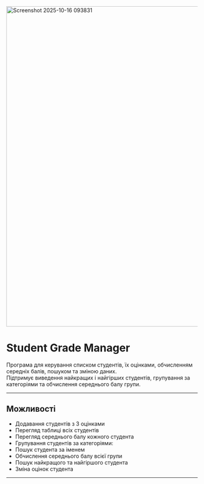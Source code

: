 <img width="1569" height="843" alt="Screenshot 2025-10-16 093831" src="https://github.com/user-attachments/assets/0a3fce3c-0214-44a0-8606-b9fc54128f85" />

# Student Grade Manager

Програма для керування списком студентів, їх оцінками, обчисленням середніх балів, пошуком та зміною даних.  
Підтримує виведення найкращих і найгірших студентів, групування за категоріями та обчислення середнього балу групи.

---

## Можливості

- Додавання студентів з 3 оцінками  
- Перегляд таблиці всіх студентів  
- Перегляд середнього балу кожного студента  
- Групування студентів за категоріями:
- Пошук студента за іменем  
- Обчислення середнього балу всієї групи  
- Пошук найкращого та найгіршого студента  
- Зміна оцінок студента

---
